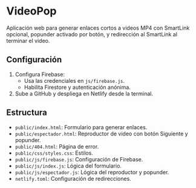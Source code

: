 # VideoPop

Aplicación web para generar enlaces cortos a videos MP4 con SmartLink opcional, popunder activado por botón, y redirección al SmartLink al terminar el video.

## Configuración

1. Configura Firebase:
   - Usa las credenciales en `js/firebase.js`.
   - Habilita Firestore y autenticación anónima.
2. Sube a GitHub y despliega en Netlify desde la terminal.

## Estructura

- `public/index.html`: Formulario para generar enlaces.
- `public/espectador.html`: Reproductor de video con botón Siguiente y popunder.
- `public/404.html`: Página de error.
- `public/css/styles.css`: Estilos.
- `public/js/firebase.js`: Configuración de Firebase.
- `public/js/index.js`: Lógica del formulario.
- `public/js/espectador.js`: Lógica del reproductor y popunder.
- `netlify.toml`: Configuración de redirecciones.
